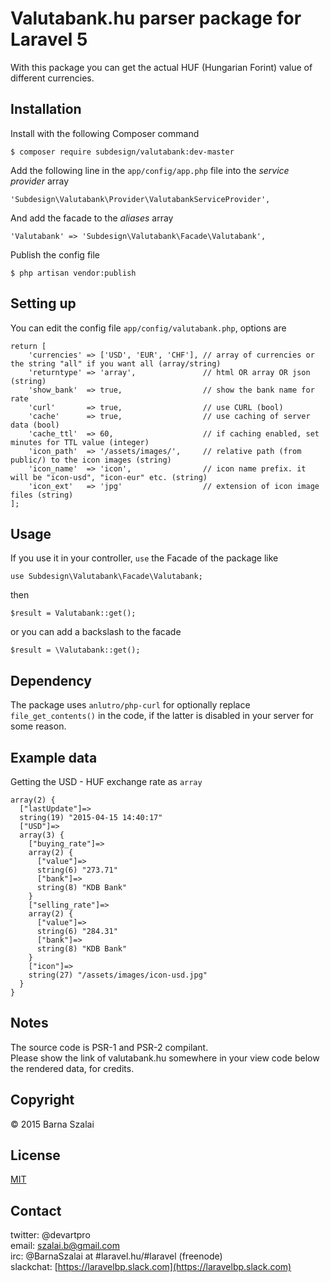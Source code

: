 # Valutabank.hu parser package for Laravel 5
With this package you can get the actual HUF (Hungarian Forint) value of different currencies.
## Installation
Install with the following Composer command
```
$ composer require subdesign/valutabank:dev-master
```
Add the following line in the `app/config/app.php` file into the _service provider_ array
```
'Subdesign\Valutabank\Provider\ValutabankServiceProvider',
```
And add the facade to the _aliases_ array
```
'Valutabank' => 'Subdesign\Valutabank\Facade\Valutabank',
```
Publish the config file 
``` 
$ php artisan vendor:publish
```
## Setting up
You can edit the config file `app/config/valutabank.php`, options are
```
return [
	'currencies' => ['USD', 'EUR', 'CHF'], // array of currencies or the string "all" if you want all (array/string)
	'returntype' => 'array',               // html OR array OR json (string)
	'show_bank'	 => true, 				   // show the bank name for rate	
	'curl' 		 => true,	               // use CURL (bool) 
	'cache'		 => true,	               // use caching of server data (bool)
	'cache_ttl'	 => 60,	                   // if caching enabled, set minutes for TTL value (integer)
	'icon_path'  => '/assets/images/',     // relative path (from public/) to the icon images (string)
	'icon_name'  => 'icon',                // icon name prefix. it will be "icon-usd", "icon-eur" etc. (string)
	'icon_ext'   => 'jpg'                  // extension of icon image files (string)
];
```
## Usage
If you use it in your controller, `use` the Facade of the package like
```
use Subdesign\Valutabank\Facade\Valutabank;
```
then 
``` 
$result = Valutabank::get();
```
or you can add a backslash to the facade
```
$result = \Valutabank::get();
```
## Dependency
The package uses `anlutro/php-curl` for optionally replace `file_get_contents()` in the code, if the latter is disabled in your server for some reason.
## Example data
Getting the USD - HUF exchange rate as `array`
```
array(2) {
  ["lastUpdate"]=>
  string(19) "2015-04-15 14:40:17"
  ["USD"]=>
  array(3) {
    ["buying_rate"]=>
    array(2) {
      ["value"]=>
      string(6) "273.71"
      ["bank"]=>
      string(8) "KDB Bank"
    }
    ["selling_rate"]=>
    array(2) {
      ["value"]=>
      string(6) "284.31"
      ["bank"]=>
      string(8) "KDB Bank"
    }
    ["icon"]=>
    string(27) "/assets/images/icon-usd.jpg"
  }
}
```
## Notes
The source code is PSR-1 and PSR-2 compilant.  
Please show the link of valutabank.hu somewhere in your view code below the rendered data, for credits.
## Copyright
&copy; 2015 Barna Szalai 
## License
[MIT](http://opensource.org/licenses/MIT)
## Contact
twitter: @devartpro  
email: <szalai.b@gmail.com>  
irc: @BarnaSzalai at #laravel.hu/#laravel (freenode)  
slackchat: [https://laravelbp.slack.com](https://laravelbp.slack.com)